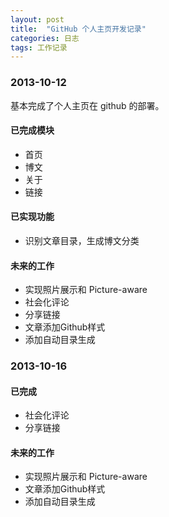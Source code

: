 ```yaml
---
layout: post
title:  "GitHub 个人主页开发记录"
categories: 日志
tags: 工作记录
---
```


### 2013-10-12

基本完成了个人主页在 github 的部署。

#### 已完成模块

* 首页
* 博文
* 关于
* 链接

#### 已实现功能

* 识别文章目录，生成博文分类

#### 未来的工作

* 实现照片展示和 Picture-aware
* 社会化评论
* 分享链接
* 文章添加Github样式
* 添加自动目录生成


### 2013-10-16

#### 已完成

* 社会化评论
* 分享链接

#### 未来的工作

* 实现照片展示和 Picture-aware
* 文章添加Github样式
* 添加自动目录生成
